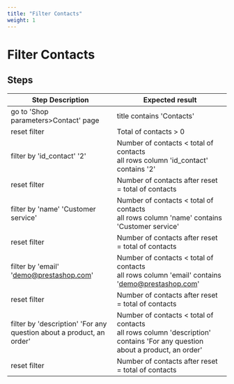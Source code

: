 ```yaml
---
title: "Filter Contacts"
weight: 1
---
```


# Filter Contacts
## Steps
| Step Description | Expected result |
| ----- | ----- |
| go to 'Shop parameters>Contact' page | title contains 'Contacts' |
| reset filter | Total of contacts > 0 |
| filter by 'id_contact' '2' | Number of contacts < total of contacts<br>all rows column 'id_contact' contains '2' |
| reset filter | Number of contacts after reset = total of contacts |
| filter by 'name' 'Customer service' | Number of contacts < total of contacts<br>all rows column 'name' contains 'Customer service' |
| reset filter | Number of contacts after reset = total of contacts |
| filter by 'email' 'demo@prestashop.com' | Number of contacts < total of contacts<br>all rows column 'email' contains 'demo@prestashop.com' |
| reset filter | Number of contacts after reset = total of contacts |
| filter by 'description' 'For any question about a product, an order' | Number of contacts < total of contacts<br>all rows column 'description' contains 'For any question about a product, an order' |
| reset filter | Number of contacts after reset = total of contacts |
